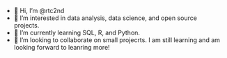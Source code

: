 - 👋 Hi, I’m @rtc2nd
- 👀 I’m interested in data analysis, data science, and open source projects.
- 🌱 I’m currently learning SQL, R, and Python.
- 💞️ I’m looking to collaborate on small projecrts. I am still learning and am looking forward to leanring more!

<!---
rtc2nd/rtc2nd is a ✨ special ✨ repository because its `README.md` (this file) appears on your GitHub profile.
You can click the Preview link to take a look at your changes.
--->
